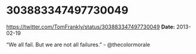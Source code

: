 # 303883347497730049
https://twitter.com/TomFrankly/status/303883347497730049
**Date:** 2013-02-19

“We all fail. But we are not all failures.” - @thecolormorale
